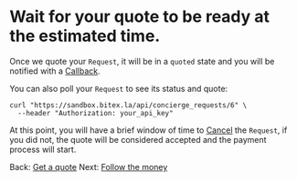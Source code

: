 
# Wait for your quote to be ready at the estimated time.

Once we quote your `Request`, it will be in a `quoted` state and you will be notified with a [Callback](/docs/concierge/callbacks).

You can also poll your `Request` to see its status and quote:

```
curl "https://sandbox.bitex.la/api/concierge_requests/6" \
  --header "Authorization: your_api_key"
```

At this point, you will have a brief window of time to [Cancel](/docs/concierge/cancelling) the `Request`, if you did not, the quote will be considered accepted and the payment process will start.

<div class="footer-nav">
  <span>
    Back:
    <a href="/concierge/get_quote">Get a quote</a>
  </span>
  <span class="forth">
      Next: 
      <a href="/concierge/follow">Follow the money</a>
  </span>
</div>
